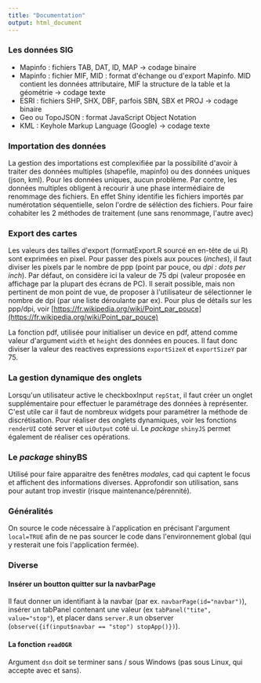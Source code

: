 ```yaml
---
title: "Documentation"
output: html_document
---
```


### Les données SIG

- Mapinfo : fichiers TAB, DAT, ID, MAP -> codage binaire
- Mapinfo : fichier MIF, MID : format d'échange ou d'export Mapinfo. MID contient les données attributaire, MIF la structure de la table et la géométrie -> codage texte
- ESRI : fichiers SHP, SHX, DBF, parfois SBN, SBX et PROJ -> codage binaire
- Geo ou TopoJSON : format JavaScript Object Notation
- KML : Keyhole Markup Language (Google) -> codage texte

### Importation des données

La gestion des importations est complexifiée par la possibilité d'avoir à traiter des données multiples (shapefile, mapinfo) ou des données uniques (json, kml). Pour les données uniques, aucun problème. Par contre, les données multiples obligent à recourir à une phase intermédiaire de renommage des fichiers. En effet Shiny identifie les fichiers importés par numérotation séquentielle, selon l'ordre de séléction des fichiers. Pour faire cohabiter les 2 méthodes de traitement (une sans renommage, l'autre avec)

### Export des cartes

Les valeurs des tailles d'export (formatExport.R sourcé en en-tête de ui.R) sont exprimées en pixel. Pour passer des pixels aux pouces (*inches*), il faut diviser les pixels par le nombre de ppp (point par pouce, ou *dpi : dots per inch*). Par défaut, on considère ici la valeur de 75 dpi (valeur proposée en affichage par la plupart des écrans de PC). Il serait possible, mais non pertinent de mon point de vue, de proposer à l'utilisateur de sélectionner le nombre de dpi (par une liste déroulante par ex). Pour plus de détails sur les ppp/dpi, voir [https://fr.wikipedia.org/wiki/Point_par_pouce](https://fr.wikipedia.org/wiki/Point_par_pouce)

La fonction pdf, utilisée pour initialiser un device en pdf, attend comme valeur d'argument `width` et `height` des données en pouces. Il faut donc diviser la valeur des reactives expressions `exportSizeX` et `exportSizeY` par 75.

### La gestion dynamique des onglets

Lorsqu'un utilisateur active le checkboxInput `repStat`, il faut créer un onglet supplémentaire pour effectuer le paramétrage des données à représenter. C'est utile car il faut de nombreux widgets pour paramétrer la méthode de discrétisation. Pour réaliser des onglets dynamiques, voir les fonctions `renderUI` coté server et `uiOutput` coté ui. Le *package* `shinyJS` permet également de réaliser ces opérations.

### Le *package* shinyBS

Utilisé pour faire apparaitre des fenêtres *modales*, cad qui captent le focus et affichent des informations diverses. Approfondir son utilisation, sans pour autant trop investir (risque maintenance/pérennité).

### Généralités

On source le code nécessaire à l'application en précisant l'argument `local=TRUE` afin de ne pas sourcer le code dans l'environnement global (qui y resterait une fois l'application fermée).

### Diverse

#### Insérer un boutton quitter sur la navbarPage
Il faut donner un identifiant à la navbar (par ex. `navbarPage(id="navbar")`), insérer un tabPanel contenant une valeur (ex `tabPanel("tite", value="stop"`), et placer dans `server.R` un observer (`observe({if(input$navbar == "stop") stopApp()})`).

#### La fonction `readOGR`

Argument `dsn` doit se terminer sans / sous Windows (pas sous Linux, qui accepte avec et sans).
